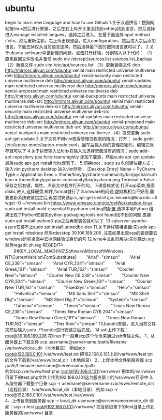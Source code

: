 # ubuntu
begin to learn new language and how to use Github
1.关于汉语拼音：搜狗网站搜linux然后进行安装，之后在右上角开关里面找到setting找到语言，然后选择进入manage installed langues，选择之后进入，在最下面选择input method :fcitx，然后重新注销，右上角出现键盘，进入configuration，然后进入之后添加语言，下面去掉仅从当前语言选择，然后选择最下面的搜狗语言就可以了。
2.关于ubuntu software中更新慢的问题，点击打开终端，分别输入以下代码：
      （1）原来数据文件改名并备份
      sudo mv /etc/apt/sources.list sources.list_backup
      （2）新建文件
      sudo vim /etc/apt/sources.list
      （3）更新镜像文件
deb http://mirrors.aliyun.com/ubuntu/ xenial main restricted universe multiverse
deb http://mirrors.aliyun.com/ubuntu/ xenial-security main restricted universe multiverse
deb http://mirrors.aliyun.com/ubuntu/ xenial-updates main restricted universe multiverse
deb http://mirrors.aliyun.com/ubuntu/ xenial-proposed main restricted universe multiverse
deb http://mirrors.aliyun.com/ubuntu/ xenial-backports main restricted universe multiverse
deb-src http://mirrors.aliyun.com/ubuntu/ xenial main restricted universe multiverse
deb-src http://mirrors.aliyun.com/ubuntu/ xenial-security main restricted universe multiverse
deb-src http://mirrors.aliyun.com/ubuntu/ xenial-updates main restricted universe multiverse
deb-src http://mirrors.aliyun.com/ubuntu/ xenial-proposed main restricted universe multiverse
deb-src http://mirrors.aliyun.com/ubuntu/ xenial-backports main restricted universe multiverse
      （4）提交更新
      sudo apt-get update
3.关于文件不用vim取得管理员权限的情况：打开： sudo gedit /etc/laptop-mode/laptop-mode.conf，回车后输入你的管理员密码，编辑完保存就可以了
4.关于拼音输入法fcitx在输入法选择里面没有的情况：sudo add-apt-repository ppa:fcitx-team/nightly 添加下载源，然后sudo apt-get update
最后sudo apt-get install fcitx就有了。
5.切换root：sudo su
6.创建快捷方式：输入vim pycharm.desktop 进入vim然后：
[Desktop Entry]
Name = PyCharm
Type = Application
Exec = /home/tony/pycharm-community/bin/pycharm.sh
Icon = /home/tony/pycharm-community/bin/pycharm.png
Terminal = False
保存之后右键，属性，点击允许程序打开的勾。
7.硬盘格式化:打开app菜单,搜索disks,进入,选择硬盘,邮件,format就行了
8.vmware的问题,虚拟机相当不好用,需要更新系统安装包之后,再尝试安装gcc,apt-get install gcc
      linuxidc@linuxidc:~$ wget -O ~/vmware.bin https://www.vmware.com/go/getWorkstation-linux
      sudo apt install build-essential
9.pycharm setting的配置,选择本地Python 结果出现了Python安装包python packaging tools not found找不到的问题,直接sudo apt install python3-pip之后再安装包就可以了.
10.sqlserver-pyodbc-azure安装不上sudo apt install unixodbc-dev
11.关于远程链接桌面:先sudo apt-get install rdesktop 然后rdesktop 39.106.189.206 ,注意如果出现ssp的错误要去windows远程桌面中去掉网络验证身份的勾
12.wine中文乱码解决:先创建zh.reg 然后regedit zh.reg
      REGEDIT4
　　[HKEY_LOCAL_MACHINE\Software\Microsoft\Windows NT\CurrentVersion\FontSubstitutes]
　　"Arial"="simsun"
　　"Arial CE,238"="simsun"
　　"Arial CYR,204"="simsun"
　　"Arial Greek,161"="simsun"
　　"Arial TUR,162"="simsun"
　　"Courier New"="simsun"
　　"Courier New CE,238"="simsun"
　　"Courier New CYR,204"="simsun"
　　"Courier New Greek,161"="simsun"
　　"Courier New TUR,162"="simsun"
　　"FixedSys"="simsun"
　　"Helv"="simsun"
　　"Helvetica"="simsun"
　　"MS Sans Serif"="simsun"
　　"MS Shell Dlg"="simsun"
　　"MS Shell Dlg 2"="simsun"
　　"System"="simsun"
　　"Tahoma"="simsun"
　　"Times"="simsun"
　　"Times New Roman CE,238"="simsun"
　　"Times New Roman CYR,204"="simsun"
　　"Times New Roman Greek,161"="simsun"
　　"Times New Roman TUR,162"="simsun"
　　"Tms Rmn"="simsun"
13.bundle安装，进入当前文件夹然后输入sudo ./*bundle进行安装之后完成。
14.ssh上传下载：root@39.106.189.206
在linux下一般用scp这个命令来通过ssh传输文件。
1、从服务器上下载文件
scp username@servername:/path/filename /var/www/local_dir（本地目录）
 例如scp root@192.168.0.101:/var/www/test.txt  把192.168.0.101上的/var/www/test.txt 的文件下载到/var/www/local_dir（本地目录）
2、上传本地文件到服务器
scp /path/filename username@servername:/path   
例如scp /var/www/test.php  root@192.168.0.101:/var/www/  把本机/var/www/目录下的test.php文件上传到192.168.0.101这台服务器上的/var/www/目录中
 3、从服务器下载整个目录
scp -r username@servername:/var/www/remote_dir/（远程目录） /var/www/local_dir（本地目录）
例如:scp -r root@192.168.0.101:/var/www/test  /var/www/  
4、上传目录到服务器
scp  -r local_dir username@servername:remote_dir
例如：scp -r test  root@192.168.0.101:/var/www/   把当前目录下的test目录上传到服务器的/var/www/ 目录

